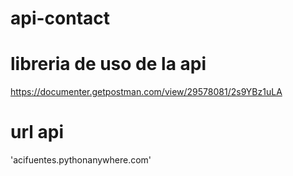 # api-contact

# libreria de uso de la api
https://documenter.getpostman.com/view/29578081/2s9YBz1uLA

# url api
'acifuentes.pythonanywhere.com'